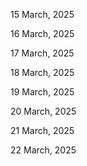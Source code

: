 15 March, 2025

16 March, 2025

17 March, 2025

18 March, 2025

19 March, 2025

20 March, 2025

21 March, 2025

22 March, 2025